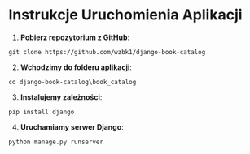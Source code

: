 # Instrukcje Uruchomienia Aplikacji

1. **Pobierz repozytorium z GitHub**:
```
git clone https://github.com/wzbk1/django-book-catalog
```
2. **Wchodzimy do folderu aplikacji**:
```
cd django-book-catalog\book_catalog
```
3. **Instalujemy zależności**:
```
pip install django
```
4. **Uruchamiamy serwer Django**:
```
python manage.py runserver
```
